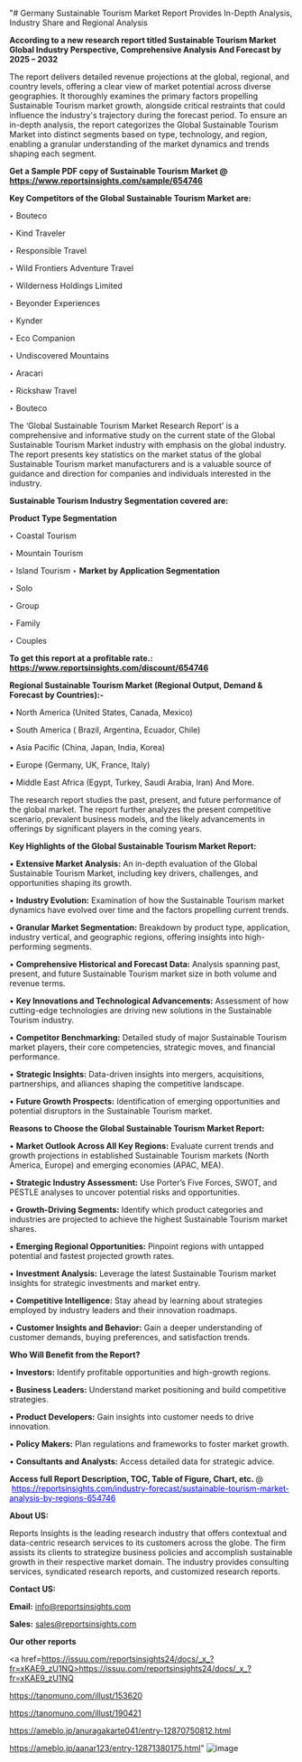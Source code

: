 "# Germany Sustainable Tourism Market Report Provides In-Depth Analysis, Industry Share and Regional Analysis

<strong>According to a new research report titled Sustainable Tourism Market Global Industry Perspective, Comprehensive Analysis And Forecast by 2025 – 2032</strong>

The report delivers detailed revenue projections at the global, regional, and country levels, offering a clear view of market potential across diverse geographies. It thoroughly examines the primary factors propelling Sustainable Tourism market growth, alongside critical restraints that could influence the industry's trajectory during the forecast period. To ensure an in-depth analysis, the report categorizes the Global Sustainable Tourism Market into distinct segments based on type, technology, and region, enabling a granular understanding of the market dynamics and trends shaping each segment.

<strong>Get a Sample PDF copy of Sustainable Tourism Market </strong><strong>@<a href=https://www.reportsinsights.com/sample/654746 style=color:#0000ff;> https://www.reportsinsights.com/sample/654746</a></strong></font>

<strong>Key Competitors of the Global Sustainable Tourism Market are:</strong>

‣ Bouteco

‣ Kind Traveler

‣ Responsible Travel

‣ Wild Frontiers Adventure Travel

‣ Wilderness Holdings Limited

‣ Beyonder Experiences

‣ Kynder

‣ Eco Companion

‣ Undiscovered Mountains

‣ Aracari

‣ Rickshaw Travel

‣ Bouteco

The ‘Global Sustainable Tourism Market Research Report’ is a comprehensive and informative study on the current state of the Global Sustainable Tourism Market industry with emphasis on the global industry. The report presents key statistics on the market status of the global Sustainable Tourism market manufacturers and is a valuable source of guidance and direction for companies and individuals interested in the industry.

<strong>Sustainable Tourism Industry Segmentation covered are:</strong>

<strong>Product Type Segmentation</strong>

‣ Coastal Tourism

‣ Mountain Tourism

‣ Island Tourism
‣ 
<strong>Market by Application Segmentation</strong>

‣ Solo

‣ Group

‣ Family

‣ Couples

<strong>To get this report at a profitable rate.: <a href=https://www.reportsinsights.com/discount/654746 style=color:#0000ff;>https://www.reportsinsights.com/discount/654746</a></strong></font>

<strong>Regional Sustainable Tourism Market (Regional Output, Demand &amp; Forecast by Countries):-</strong>

• North America (United States, Canada, Mexico)

• South America ( Brazil, Argentina, Ecuador, Chile)

• Asia Pacific (China, Japan, India, Korea)

• Europe (Germany, UK, France, Italy)

• Middle East Africa (Egypt, Turkey, Saudi Arabia, Iran) And More.

The research report studies the past, present, and future performance of the global market. The report further analyzes the present competitive scenario, prevalent business models, and the likely advancements in offerings by significant players in the coming years.

<strong>Key Highlights of the Global Sustainable Tourism Market Report:</strong>

• <strong>Extensive Market Analysis:</strong> An in-depth evaluation of the Global Sustainable Tourism Market, including key drivers, challenges, and opportunities shaping its growth.

• <strong>Industry Evolution:</strong> Examination of how the Sustainable Tourism market dynamics have evolved over time and the factors propelling current trends.

• <strong>Granular Market Segmentation:</strong> Breakdown by product type, application, industry vertical, and geographic regions, offering insights into high-performing segments.

• <strong>Comprehensive Historical and Forecast Data:</strong> Analysis spanning past, present, and future Sustainable Tourism market size in both volume and revenue terms.

• <strong>Key Innovations and Technological Advancements:</strong> Assessment of how cutting-edge technologies are driving new solutions in the Sustainable Tourism industry.

• <strong>Competitor Benchmarking:</strong> Detailed study of major Sustainable Tourism market players, their core competencies, strategic moves, and financial performance.

• <strong>Strategic Insights:</strong> Data-driven insights into mergers, acquisitions, partnerships, and alliances shaping the competitive landscape.

• <strong>Future Growth Prospects:</strong> Identification of emerging opportunities and potential disruptors in the Sustainable Tourism market.

<strong>Reasons to Choose the Global Sustainable Tourism Market Report:</strong>

• <strong>Market Outlook Across All Key Regions:</strong> Evaluate current trends and growth projections in established Sustainable Tourism markets (North America, Europe) and emerging economies (APAC, MEA).

• <strong>Strategic Industry Assessment:</strong> Use Porter’s Five Forces, SWOT, and PESTLE analyses to uncover potential risks and opportunities.

• <strong>Growth-Driving Segments:</strong> Identify which product categories and industries are projected to achieve the highest Sustainable Tourism market shares.

• <strong>Emerging Regional Opportunities:</strong> Pinpoint regions with untapped potential and fastest projected growth rates.

• <strong>Investment Analysis:</strong> Leverage the latest Sustainable Tourism market insights for strategic investments and market entry.

• <strong>Competitive Intelligence:</strong> Stay ahead by learning about strategies employed by industry leaders and their innovation roadmaps.

• <strong>Customer Insights and Behavior:</strong> Gain a deeper understanding of customer demands, buying preferences, and satisfaction trends.

<strong>Who Will Benefit from the Report?</strong>

• <strong>Investors:</strong> Identify profitable opportunities and high-growth regions.

• <strong>Business Leaders:</strong> Understand market positioning and build competitive strategies.

• <strong>Product Developers:</strong> Gain insights into customer needs to drive innovation.

• <strong>Policy Makers:</strong> Plan regulations and frameworks to foster market growth.

• <strong>Consultants and Analysts:</strong> Access detailed data for strategic advice.
</ul>
<strong>Access full Report Description, TOC, Table of Figure, Chart, etc. </strong>@  <a href=https://reportsinsights.com/industry-forecast/sustainable-tourism-market-analysis-by-regions-654746 style=color:#0000ff;>https://reportsinsights.com/industry-forecast/sustainable-tourism-market-analysis-by-regions-654746</a></font>

<strong><strong>About US</strong>:</strong>

Reports Insights is the leading research industry that offers contextual and data-centric research services to its customers across the globe. The firm assists its clients to strategize business policies and accomplish sustainable growth in their respective market domain. The industry provides consulting services, syndicated research reports, and customized research reports.

<strong>Contact US:</strong>

<p class=""""><b>Email:</b> <a href=mailto:info@reportsinsights.com>info@reportsinsights.com</a></p>
<p class=""""><b>Sales:</b> <a href=mailto:sales@reportsinsights.com>sales@reportsinsights.com</a></p>

<strong>Our other reports</strong>

<a href=https://issuu.com/reportsinsights24/docs/_x_?fr=xKAE9_zU1NQ>https://issuu.com/reportsinsights24/docs/_x_?fr=xKAE9_zU1NQ</a>

<a href=https://tanomuno.com/illust/153620>https://tanomuno.com/illust/153620</a>

<a href=https://tanomuno.com/illust/190421>https://tanomuno.com/illust/190421</a>

<a href=https://ameblo.jp/anuragakarte041/entry-12870750812.html>https://ameblo.jp/anuragakarte041/entry-12870750812.html</a>

<a href=https://ameblo.jp/aanar123/entry-12871380175.html>https://ameblo.jp/aanar123/entry-12871380175.html</a>"
![image](https://github.com/user-attachments/assets/735c585b-09a9-4100-bb20-72e2d550e6bb)
